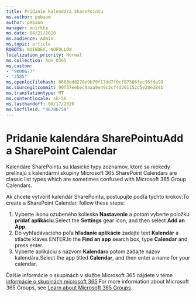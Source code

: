 ```yaml
---
title: Pridanie kalendára SharePointu
ms.author: pebaum
author: pebaum
manager: mnirkhe
ms.date: 04/21/2020
ms.audience: Admin
ms.topic: article
ROBOTS: NOINDEX, NOFOLLOW
localization_priority: Normal
ms.collection: Adm_O365
ms.custom:
- "9000677"
- "2585"
ms.openlocfilehash: 0668ed8270e9b70f17dd7f0cf87386fec95fda99
ms.sourcegitcommit: 90f37eebec9aaa9e49c2cf4d201152c5e20e384b
ms.translationtype: MT
ms.contentlocale: sk-SK
ms.lasthandoff: 08/17/2020
ms.locfileid: "46786759"
---
```

# <a name="add-a-sharepoint-calendar"></a><span data-ttu-id="1d9f1-102">Pridanie kalendára SharePointu</span><span class="sxs-lookup"><span data-stu-id="1d9f1-102">Add a SharePoint Calendar</span></span>

<span data-ttu-id="1d9f1-103">Kalendáre SharePointu sú klasické typy zoznamov, ktoré sa niekedy prelínajú s kalendármi skupiny Microsoft 365.</span><span class="sxs-lookup"><span data-stu-id="1d9f1-103">SharePoint Calendars are classic list types which are sometimes confused with Microsoft 365 Group Calendars.</span></span>
 
<span data-ttu-id="1d9f1-104">Ak chcete vytvoriť kalendár SharePointu, postupujte podľa týchto krokov:</span><span class="sxs-lookup"><span data-stu-id="1d9f1-104">To create a SharePoint Calendar, follow these steps:</span></span>
 
1.  <span data-ttu-id="1d9f1-105">Vyberte ikonu ozubeného kolieska **Nastavenie** a potom vyberte položku **pridať aplikáciu**.</span><span class="sxs-lookup"><span data-stu-id="1d9f1-105">Select the **Settings** gear icon, and then select **Add an App**.</span></span>
2.  <span data-ttu-id="1d9f1-106">Do vyhľadávacieho poľa **hľadanie aplikácie** zadajte text **Kalendár** a stlačte kláves ENTER.</span><span class="sxs-lookup"><span data-stu-id="1d9f1-106">In the **Find an app** search box, type **Calendar** and press enter.</span></span>
3.  <span data-ttu-id="1d9f1-107">Vyberte aplikáciu s názvom **Kalendár**a potom zadajte názov kalendára.</span><span class="sxs-lookup"><span data-stu-id="1d9f1-107">Select the app titled **Calendar**, and then enter a name for your calendar.</span></span>

<span data-ttu-id="1d9f1-108">Ďalšie informácie o skupinách v službe Microsoft 365 nájdete v téme [informácie o skupinách microsoft 365](https://support.office.com/article/Learn-about-Office-365-groups-b565caa1-5c40-40ef-9915-60fdb2d97fa2).</span><span class="sxs-lookup"><span data-stu-id="1d9f1-108">For more information about Microsoft 365 Groups, see [Learn about Microsoft 365 Groups](https://support.office.com/article/Learn-about-Office-365-groups-b565caa1-5c40-40ef-9915-60fdb2d97fa2).</span></span>

